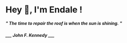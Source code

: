 <h1 title="head"> Hey 👋, I'm Endale !</h1>

**<h5><i>" The time to repair the roof is when the sun is shining. "</i></h5>**

*<b>___ John F. Kennedy ___</b>*
